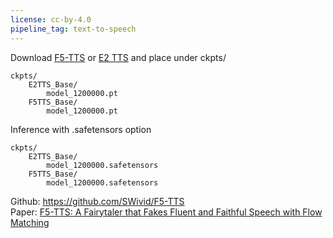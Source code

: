 ```yaml
---
license: cc-by-4.0
pipeline_tag: text-to-speech
---
```

Download [F5-TTS](https://huggingface.co/SWivid/F5-TTS/tree/main/F5TTS_Base) or [E2 TTS](https://huggingface.co/SWivid/F5-TTS/tree/main/E2TTS_Base) and place under ckpts/
```
ckpts/
    E2TTS_Base/
        model_1200000.pt
    F5TTS_Base/
        model_1200000.pt
```
Inference with .safetensors option
```
ckpts/
    E2TTS_Base/
        model_1200000.safetensors
    F5TTS_Base/
        model_1200000.safetensors
```
Github: https://github.com/SWivid/F5-TTS      
Paper: [F5-TTS: A Fairytaler that Fakes Fluent and Faithful Speech with Flow Matching](https://huggingface.co/papers/2410.06885)
